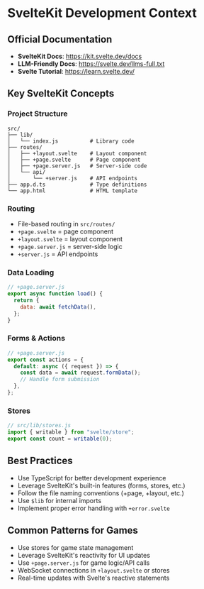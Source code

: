# SvelteKit Development Context

## Official Documentation

- **SvelteKit Docs**: https://kit.svelte.dev/docs
- **LLM-Friendly Docs**: https://svelte.dev/llms-full.txt
- **Svelte Tutorial**: https://learn.svelte.dev/

## Key SvelteKit Concepts

### Project Structure

```
src/
├── lib/
│   └── index.js          # Library code
├── routes/
│   ├── +layout.svelte    # Layout component
│   ├── +page.svelte      # Page component
│   ├── +page.server.js   # Server-side code
│   └── api/
│       └── +server.js    # API endpoints
├── app.d.ts              # Type definitions
└── app.html              # HTML template
```

### Routing

- File-based routing in `src/routes/`
- `+page.svelte` = page component
- `+layout.svelte` = layout component
- `+page.server.js` = server-side logic
- `+server.js` = API endpoints

### Data Loading

```js
// +page.server.js
export async function load() {
  return {
    data: await fetchData(),
  };
}
```

### Forms & Actions

```js
// +page.server.js
export const actions = {
  default: async ({ request }) => {
    const data = await request.formData();
    // Handle form submission
  },
};
```

### Stores

```js
// src/lib/stores.js
import { writable } from "svelte/store";
export const count = writable(0);
```

## Best Practices

- Use TypeScript for better development experience
- Leverage SvelteKit's built-in features (forms, stores, etc.)
- Follow the file naming conventions (+page, +layout, etc.)
- Use `$lib` for internal imports
- Implement proper error handling with `+error.svelte`

## Common Patterns for Games

- Use stores for game state management
- Leverage SvelteKit's reactivity for UI updates
- Use `+page.server.js` for game logic/API calls
- WebSocket connections in `+layout.svelte` or stores
- Real-time updates with Svelte's reactive statements
